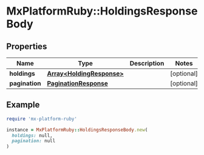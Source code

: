 # MxPlatformRuby::HoldingsResponseBody

## Properties

| Name | Type | Description | Notes |
| ---- | ---- | ----------- | ----- |
| **holdings** | [**Array&lt;HoldingResponse&gt;**](HoldingResponse.md) |  | [optional] |
| **pagination** | [**PaginationResponse**](PaginationResponse.md) |  | [optional] |

## Example

```ruby
require 'mx-platform-ruby'

instance = MxPlatformRuby::HoldingsResponseBody.new(
  holdings: null,
  pagination: null
)
```

